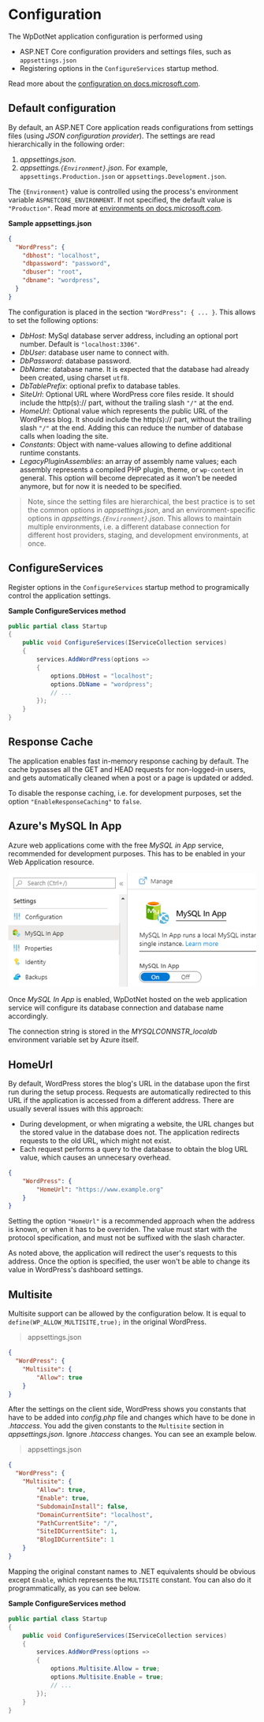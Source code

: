 # Configuration

The WpDotNet application configuration is performed using 

- ASP.NET Core configuration providers and settings files, such as `appsettings.json`
- Registering options in the `ConfigureServices` startup method.

Read more about the [configuration on docs.microsoft.com](https://docs.microsoft.com/en-us/aspnet/core/fundamentals/configuration/).

## Default configuration

By default, an ASP.NET Core application reads configurations from settings files (using *JSON configuration provider*). The settings are read hierarchically in the following order:

1. *appsettings.json*.
2. *appsettings.`{Environment}`.json*. For example, `appsettings.Production.json` or `appsettings.Development.json`.

The `{Environment}` value is controlled using the process's environment variable `ASPNETCORE_ENVIRONMENT`. If not specified, the default value is `"Production"`. Read more at [environments on docs.microsoft.com](https://docs.microsoft.com/en-us/aspnet/core/fundamentals/environments).

**Sample appsettings.json**

```json
{
  "WordPress": {
    "dbhost": "localhost",
    "dbpassword": "password",
    "dbuser": "root",
    "dbname": "wordpress",
  }
}
```

The configuration is placed in the section `"WordPress": { ... }`. This allows to set the following options:

- *DbHost*: MySql database server address, including an optional port number. Default is `"localhost:3306"`.
- *DbUser*: database user name to connect with.
- *DbPassword*: database password.
- *DbName*: database name. It is expected that the database had already been created, using charset `utf8`.
- *DbTablePrefix*: optional prefix to database tables.
- *SiteUrl*: Optional URL where WordPress core files reside. It should include the http(s):// part, without the trailing slash `"/"` at the end.
- *HomeUrl*: Optional value which represents the public URL of the WordPress blog. It should include the http(s):// part, without the trailing slash `"/"` at the end. Adding this can reduce the number of database calls when loading the site.
- *Constants*: Object with name-values allowing to define additional runtime constants.
- *LegacyPluginAssemblies*: an array of assembly name values; each assembly represents a compiled PHP plugin, theme, or `wp-content` in general. This option will become deprecated as it won't be needed anymore, but for now it is needed to be specified.

> Note, since the setting files are hierarchical, the best practice is to set the common options in *appsettings.json*, and an environment-specific options in *appsettings.`{Environment}`.json*. This allows to maintain multiple environments, i.e. a different database connection for different host providers, staging, and development environments, at once.

## ConfigureServices

Register options in the `ConfigureServices` startup method to programically control the application settings.

**Sample ConfigureServices method**

```C#
public partial class Startup
{
    public void ConfigureServices(IServiceCollection services)
    {
        services.AddWordPress(options =>
        {
            options.DbHost = "localhost";
            options.DbName = "wordpress";
            // ...
        });
    }
}
```

## Response Cache

The application enables fast in-memory response caching by default. The cache bypasses all the GET and HEAD requests for non-logged-in users, and gets automatically cleaned when a post or a page is updated or added.

To disable the response caching, i.e. for development purposes, set the option `"EnableResponseCaching"` to `false`.

## Azure's MySQL In App

Azure web applications come with the free *MySQL in App* service, recommended for development purposes. This has to be enabled in your Web Application resource.

![MySQL in App](img/mysql-in-app.png)

Once *MySQL In App* is enabled, WpDotNet hosted on the web application service will configure its database connection and database name accordingly.

The connection string is stored in the *MYSQLCONNSTR_localdb* environment variable set by Azure itself.

## HomeUrl

By default, WordPress stores the blog's URL in the database upon the first run during the setup process. Requests are automatically redirected to this URL if the application is accessed from a different address. There are usually several issues with this approach:

- During development, or when migrating a website, the URL changes but the stored value in the database does not. The application redirects requests to the old URL, which might not exist.
- Each request performs a query to the database to obtain the blog URL value, which causes an unnecesary overhead.

```json
{
    "WordPress": {
        "HomeUrl": "https://www.example.org"
    }
}
```

Setting the option `"HomeUrl"` is a recommended approach when the address is known, or when it has to be overriden. The value must start with the protocol specification, and must not be suffixed with the slash character.

As noted above, the application will redirect the user's requests to this address. Once the option is specified, the user won't be able to change its value in WordPress's dashboard settings.

## Multisite

Multisite support can be allowed by the configuration below. It is equal to `define(WP_ALLOW_MULTISITE,true);` in the original WordPress.

> appsettings.json

```json
{
  "WordPress": {
  	"Multisite": {
  		"Allow": true
  	}
}
```

After the settings on the client side, WordPress shows you constants that have to be added into *config.php* file and changes which have to be done in *.htaccess*. You add the given constants to the `Multisite` section in *appsettings.json*. Ignore *.htaccess* changes. You can see an example below.

>appsettings.json

```json
{
  "WordPress": {
  	"Multisite": {
  		"Allow": true,
  		"Enable": true,
  		"SubdomainInstall": false,
  		"DomainCurrentSite": "localhost",
  		"PathCurrentSite": "/",
  		"SiteIDCurrentSite": 1,
  		"BlogIDCurrentSite": 1
  	}
}
```
Mapping the original constant names to .NET equivalents should be obvious except `Enable`, which represents the `MULTISITE` constant.
You can also do it programmatically, as you can see below.

**Sample ConfigureServices method**

```C#
public partial class Startup
{
    public void ConfigureServices(IServiceCollection services)
    {
        services.AddWordPress(options =>
        {
            options.Multisite.Allow = true;
            options.Multisite.Enable = true;
            // ...
        });
    }
}
```
